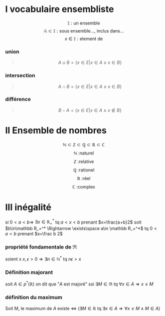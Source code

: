 # I vocabulaire ensembliste
$$ \mathbb {I} : \text{un ensemble} $$
$$ \mathbb A \subset \mathbb {I} : \text{sous ensemble..., inclus dans...} $$
$$ x \in \mathbb {I} : \text{element de} $$
### union
>$$A \cup B = \{x \in E | x\in A \lor x\in B\}$$
### intersection
>$$A\cap B=\{x\in E|x\in A \land x\in B\}$$
### différence
>$$B-A = \{x\in E|x\in A \land x\notin B\}$$

# II Ensemble de nombres
$$\mathbb N\subset\mathbb Z\subset\mathbb Q\subset\mathbb R\subset\mathbb C$$
$$\mathbb N \text{ :naturel}$$
$$\mathbb Z \text{ :relative}$$
$$\mathbb Q \text{ :rationel}$$
$$\mathbb R \text{ :réel}$$
$$\mathbb C \text{ :complex}$$

# III inégalité
si $0< a< b \Rightarrow$ $\exists x\in \mathbb R_+^*$ tq $a< x< b$ prenant $x=\frac{a+b}2$
soit $b\in\mathbb R_+^* \Rightarrow \exists\space a\in \mathbb R_+^*$ tq $0< a< b$ prenant $x=\frac b 2$
### propriété fondamentale de $\Re$
soient x $x,\epsilon \gt 0 \Rightarrow  \exists n\in\mathbb N^*$ tq $n\epsilon>x$

### Définition majorant
soit $A\in p^*(\mathbb R)$ on dit que "$A$ est majoré" ssi $\exists M\in\Re$ tq $\forall x\in A\Rightarrow x \leq M$        
### définition du maximum
Soit M, le maximum de $A$ existe $\iff$ ($\exists M \in \mathbb R$ tq $\exists x\in A \Rightarrow\forall x\leq M\land M\in A$)  


